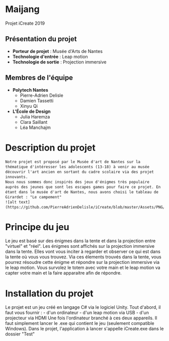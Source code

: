 # Maijang

Projet iCreate 2019

## Présentation du projet

- **Porteur de projet** : Musée d'Arts de Nantes
- **Technologie d'entrée** : Leap motion
- **Technologie de sortie** : Projection immersive

## Membres de l'équipe

- **Polytech Nantes**
  - Pierre-Adrien Delisle
  - Damien Tassetti
  - Xinyu Qi
- **L'École de Design**
  - Julia Haremza
  - Clara Saillant
  - Léa Manchajm

# Description du projet 
    Notre projet est proposé par le Musée d'art de Nantes sur la thématique d'intéresser les adolescents (13-18) à venir au musée découvrir l'art ancien en sortant du cadre scolaire via des projet innovants.
    Nous nous sommes donc inspirés des jeux d'énigmes très populaire auprès des jeunes que sont les escapes games pour faire ce projet. En étant dans le musée d'art de Nantes, nous avons choisi le tableau de Girardet : "Le campement"
    ![alt text](https://github.com/PierreAdrienDelisle/iCreate/blob/master/Assets/PNG/PeinturePNG.png)
    
    
# Principe du jeu
  Le jeu est basé sur des énigmes dans la tente et dans la projection entre "virtuel" et "réel".
  Les énigmes sont affichés sur la projection immersive dans la tente. Elles vont vous inciter à regarder et observer ce qui est dans la tente où vous vous trouvez. Via ces élements trouvés dans la tente, vous pourrez résoudre cette énigme et répondre sur la projection immersive via le leap motion.
  Vous survolez le totem avec votre main et le leap motion va capter votre main et la faire apparaitre afin de répondre.

# Installation du projet
  Le projet est un jeu créé en langage C# via le logiciel Unity.
  Tout d'abord, il faut vous fournir :
      - d'un ordinateur
      - d'un leap motion via USB
      - d'un projecteur via HDMI
 Une fois l'ordinateur branché à ces deux appareils. 
 Il faut simplement lancer le .exe qui contient le jeu (seulement compatible Windows).
 Dans le projet, l'application à lancer s'appelle iCreate.exe dans le dossier "Test"
      
    
